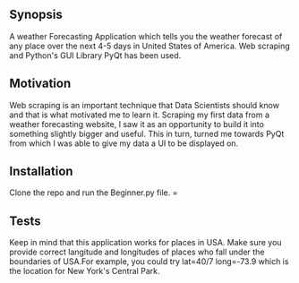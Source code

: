 ## Synopsis

A weather Forecasting Application which tells you the weather forecast of any place over the next 4-5 days in United States of America. Web scraping and Python's GUI Library PyQt has been used.

## Motivation

Web scraping is an important technique that Data Scientists should know and that is what motivated me to learn it. Scraping my first data from a weather forecasting website, I saw it as an opportunity to build it into something slightly bigger and useful. This in turn, turned me towards PyQt from which I was able to give my data a UI to be displayed on.  

## Installation

Clone the repo and run the Beginner.py file. =

## Tests

Keep in mind that this application works for places in USA. Make sure you provide correct langitude and longitudes of places who fall under the boundaries of USA.For example, you could try lat=40/7 long=-73.9 which is the location for New York's Central Park.
 


